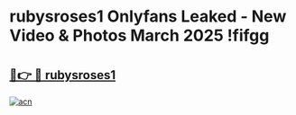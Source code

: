 # rubysroses1 Onlyfans Leaked - New Video & Photos March 2025 !fifgg

# <h2><a href="https://zazjpn.iuczelnia.edu.pl?title=rubysroses1&ref=fifgg">🔗👉 🔴 rubysroses1</a></h2>

[![acn](https://github.com/user-attachments/assets/0f9c940e-d8b0-45ae-aac7-cd30a18b3e1c)](https://zazjpn.iuczelnia.edu.pl?title=rubysroses1&ref=fifgg)

